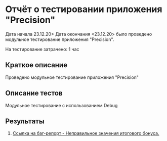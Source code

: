 # Отчёт о тестировании приложения "Precision"

Дата начала 23.12.20> Дата окончания <23.12.20> было проведено модульное тестирование приложения "Precision".

На тестирование затрачено: 1 час

## Краткое описание

Проведено модульное тестирование приложения "Precision"

## Описание тестов

Модульное тестирование с использованием Debug

## Результаты

1. [Ссылка на баг-репорт - Неправильное  значения итогового бонуса.](https://github.com/Zipozz/Precision/issues/1) 
